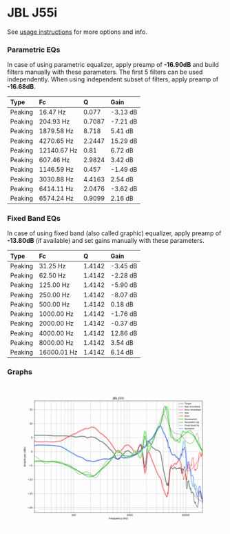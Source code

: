 # JBL J55i
See [usage instructions](https://github.com/jaakkopasanen/AutoEq#usage) for more options and info.

### Parametric EQs
In case of using parametric equalizer, apply preamp of **-16.90dB** and build filters manually
with these parameters. The first 5 filters can be used independently.
When using independent subset of filters, apply preamp of **-16.68dB**.

| Type    | Fc          |      Q | Gain     |
|:--------|:------------|:-------|:---------|
| Peaking | 16.47 Hz    | 0.077  | -3.13 dB |
| Peaking | 204.93 Hz   | 0.7087 | -7.21 dB |
| Peaking | 1879.58 Hz  | 8.718  | 5.41 dB  |
| Peaking | 4270.65 Hz  | 2.2447 | 15.29 dB |
| Peaking | 12140.67 Hz | 0.81   | 6.72 dB  |
| Peaking | 607.46 Hz   | 2.9824 | 3.42 dB  |
| Peaking | 1146.59 Hz  | 0.457  | -1.49 dB |
| Peaking | 3030.88 Hz  | 4.4163 | 2.54 dB  |
| Peaking | 6414.11 Hz  | 2.0476 | -3.62 dB |
| Peaking | 6574.24 Hz  | 0.9099 | 2.16 dB  |

### Fixed Band EQs
In case of using fixed band (also called graphic) equalizer, apply preamp of **-13.80dB**
(if available) and set gains manually with these parameters.

| Type    | Fc          |      Q | Gain     |
|:--------|:------------|:-------|:---------|
| Peaking | 31.25 Hz    | 1.4142 | -3.45 dB |
| Peaking | 62.50 Hz    | 1.4142 | -2.28 dB |
| Peaking | 125.00 Hz   | 1.4142 | -5.90 dB |
| Peaking | 250.00 Hz   | 1.4142 | -8.07 dB |
| Peaking | 500.00 Hz   | 1.4142 | 0.18 dB  |
| Peaking | 1000.00 Hz  | 1.4142 | -1.76 dB |
| Peaking | 2000.00 Hz  | 1.4142 | -0.37 dB |
| Peaking | 4000.00 Hz  | 1.4142 | 12.86 dB |
| Peaking | 8000.00 Hz  | 1.4142 | 3.54 dB  |
| Peaking | 16000.01 Hz | 1.4142 | 6.14 dB  |

### Graphs
![](./JBL%20J55i.png)